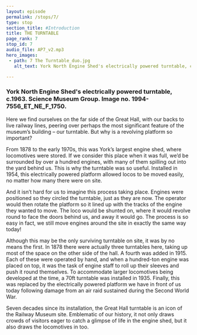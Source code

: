 ```yaml
---
layout: episode
permalink: /stops/7/
type: stop
section_title: #Introduction
title: THE TURNTABLE
page_rank: 7
stop_id: 7
audio_file: AP7_v2.mp3
hero_images:
 - path: 7 The Turntable_duo.jpg
   alt_text: York North Engine Shed's electrically powered turntable, c.1963. Science Museum Group. Image no. 1994-7556_ET_NE_F_1750.

---
```

### York North Engine Shed's electrically powered turntable, c.1963. Science Museum Group. Image no. 1994-7556_ET_NE_F_1750.

Here we find ourselves on the far side of the Great Hall, with our backs to live railway lines, peering over perhaps the most significant feature of the museum’s building – our turntable. But why is a revolving platform so important?

From 1878 to the early 1970s, this was York’s largest engine shed, where locomotives were stored. If we consider this place when it was full, we’d be surrounded by over a hundred engines, with many of them spilling out into the yard behind us. This is why the turntable was so useful. Installed in 1954, this electrically powered platform allowed locos to be moved easily, no matter how many there were on site.

And it isn’t hard for us to imagine this process taking place. Engines were positioned so they circled the turntable, just as they are now. The operator would then rotate the platform so it lined up with the tracks of the engine they wanted to move. The loco would be shunted on, where it would revolve round to face the doors behind us, and away it would go. The process is so easy in fact, we still move engines around the site in exactly the same way today!

Although this may be the only surviving turntable on site, it was by no means the first. In 1878 there were actually three turntables here, taking up most of the space on the other side of the hall. A fourth was added in 1915. Each of these were operated by hand, and when a hundred-ton engine was placed on top, it was the task of engine staff to roll up their sleeves and push it round themselves. To accommodate larger locomotives being developed at the time, a 70ft turntable was installed in 1935. Finally, this was replaced by the electrically powered platform we have in front of us today following damage from an air raid sustained during the Second World War.

Seven decades since its installation, the Great Hall turntable is an icon of the Railway Museum site. Emblematic of our history, it not only draws crowds of visitors eager to catch a glimpse of life in the engine shed, but it also draws the locomotives in too.
